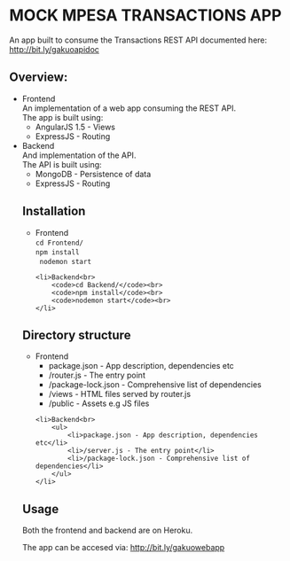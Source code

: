 <h1>MOCK MPESA TRANSACTIONS APP</h1>

<p>An app built to consume the Transactions REST API documented here: <a href="http://bit.ly/gakuoapidoc">http://bit.ly/gakuoapidoc</a></p>

<h2>Overview:</h2>
<ul>
	<li>
		Frontend<br>
		An implementation of a web app consuming the REST API.<br>
		The app is built using:<br>
		<ul>
			<li>AngularJS 1.5 - Views</li>
			<li>ExpressJS - Routing</li>
		</ul>
	</li>
	<li>
		Backend<br>
		And implementation of the API.<br>
		The API is built using:
		<ul>
			<li>MongoDB - Persistence of data</li>
			<li>ExpressJS - Routing</li>
	</li>
</ul>


<h2>Installation</h2>
<ul>
	<li>Frontend<br>
		<code>cd Frontend/</code><br>
		<code>npm install</code><br>
		<code> nodemon start</code><br>
	</li>

	<li>Backend<br>
		<code>cd Backend/</code><br>
		<code>npm install</code><br>
		<code>nodemon start</code><br>
	</li>
</ul>


<h2>Directory structure</h2>
<ul>
	<li>Frontend<br>
		<ul>
			<li>package.json - App description, dependencies etc</li>
			<li>/router.js - The entry point</li>
			<li>/package-lock.json - Comprehensive list of dependencies</li>
			<li>/views - HTML files served by router.js</li>
			<li>/public - Assets e.g JS files</li>
		</ul>
	</li>

	<li>Backend<br>
		<ul>
			<li>package.json - App description, dependencies etc</li>
			<li>/server.js - The entry point</li>
			<li>/package-lock.json - Comprehensive list of dependencies</li>
		</ul>
	</li>
</ul>


<h2>Usage</h2>
Both the frontend and backend are on Heroku.

The app can be accesed via: http://bit.ly/gakuowebapp




